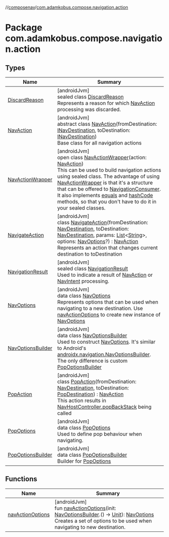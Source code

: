 //[composenav](../../index.md)/[com.adamkobus.compose.navigation.action](index.md)

# Package com.adamkobus.compose.navigation.action

## Types

| Name | Summary |
|---|---|
| [DiscardReason](-discard-reason/index.md) | [androidJvm]<br>sealed class [DiscardReason](-discard-reason/index.md)<br>Represents a reason for which [NavAction](-nav-action/index.md) processing was discarded. |
| [NavAction](-nav-action/index.md) | [androidJvm]<br>abstract class [NavAction](-nav-action/index.md)(fromDestination: [INavDestination](../com.adamkobus.compose.navigation.destination/-i-nav-destination/index.md), toDestination: [INavDestination](../com.adamkobus.compose.navigation.destination/-i-nav-destination/index.md))<br>Base class for all navigation actions |
| [NavActionWrapper](-nav-action-wrapper/index.md) | [androidJvm]<br>open class [NavActionWrapper](-nav-action-wrapper/index.md)(action: [NavAction](-nav-action/index.md))<br>This can be used to build navigation actions using sealed class. The advantage of using [NavActionWrapper](-nav-action-wrapper/index.md) is that it's a structure that can be offered to [NavigationConsumer](../com.adamkobus.compose.navigation/-navigation-consumer/index.md). It also implements [equals](-nav-action-wrapper/equals.md) and [hashCode](-nav-action-wrapper/hash-code.md) methods, so that you don't have to do it in your sealed classes. |
| [NavigateAction](-navigate-action/index.md) | [androidJvm]<br>class [NavigateAction](-navigate-action/index.md)(fromDestination: [NavDestination](../com.adamkobus.compose.navigation.destination/-nav-destination/index.md), toDestination: [NavDestination](../com.adamkobus.compose.navigation.destination/-nav-destination/index.md), params: [List](https://kotlinlang.org/api/latest/jvm/stdlib/kotlin.collections/-list/index.html)&lt;[String](https://kotlinlang.org/api/latest/jvm/stdlib/kotlin/-string/index.html)&gt;, options: [NavOptions](-nav-options/index.md)?) : [NavAction](-nav-action/index.md)<br>Represents an action that changes current destination to toDestination |
| [NavigationResult](-navigation-result/index.md) | [androidJvm]<br>sealed class [NavigationResult](-navigation-result/index.md)<br>Used to indicate a result of [NavAction](-nav-action/index.md) or [NavIntent](../com.adamkobus.compose.navigation.intent/-nav-intent/index.md) processing. |
| [NavOptions](-nav-options/index.md) | [androidJvm]<br>data class [NavOptions](-nav-options/index.md)<br>Represents options that can be used when navigating to a new destination. Use [navActionOptions](nav-action-options.md) to create new instance of [NavOptions](-nav-options/index.md) |
| [NavOptionsBuilder](-nav-options-builder/index.md) | [androidJvm]<br>data class [NavOptionsBuilder](-nav-options-builder/index.md)<br>Used to construct [NavOptions](-nav-options/index.md). It's similar to Android's [androidx.navigation.NavOptionsBuilder](https://developer.android.com/reference/kotlin/androidx/navigation/NavOptionsBuilder.html). The only difference is custom [PopOptionsBuilder](-pop-options-builder/index.md) |
| [PopAction](-pop-action/index.md) | [androidJvm]<br>class [PopAction](-pop-action/index.md)(fromDestination: [NavDestination](../com.adamkobus.compose.navigation.destination/-nav-destination/index.md), toDestination: [PopDestination](../com.adamkobus.compose.navigation.destination/-pop-destination/index.md)) : [NavAction](-nav-action/index.md)<br>This action results in [NavHostController.popBackStack](https://developer.android.com/reference/kotlin/androidx/navigation/NavHostController.html#popbackstack) being called |
| [PopOptions](-pop-options/index.md) | [androidJvm]<br>data class [PopOptions](-pop-options/index.md)<br>Used to define pop behaviour when navigating. |
| [PopOptionsBuilder](-pop-options-builder/index.md) | [androidJvm]<br>data class [PopOptionsBuilder](-pop-options-builder/index.md)<br>Builder for [PopOptions](-pop-options/index.md) |

## Functions

| Name | Summary |
|---|---|
| [navActionOptions](nav-action-options.md) | [androidJvm]<br>fun [navActionOptions](nav-action-options.md)(init: [NavOptionsBuilder](-nav-options-builder/index.md).() -&gt; [Unit](https://kotlinlang.org/api/latest/jvm/stdlib/kotlin/-unit/index.html)): [NavOptions](-nav-options/index.md)<br>Creates a set of options to be used when navigating to new destination. |
